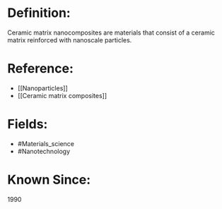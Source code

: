 

# Definition:
Ceramic matrix nanocomposites are materials that consist of a ceramic matrix reinforced with nanoscale particles.

# Reference:
- [[Nanoparticles]]
- [[Ceramic matrix composites]]

# Fields: 
- #Materials_science
- #Nanotechnology

# Known Since:
1990

